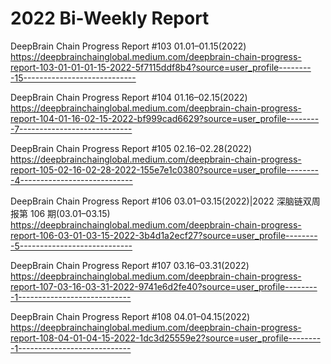 # 2022 Bi-Weekly Report

DeepBrain Chain Progress Report #103 01.01–01.15(2022)
https://deepbrainchainglobal.medium.com/deepbrain-chain-progress-report-103-01-01-01-15-2022-5f7115ddf8b4?source=user_profile---------15----------------------------

DeepBrain Chain Progress Report #104 01.16–02.15(2022)
https://deepbrainchainglobal.medium.com/deepbrain-chain-progress-report-104-01-16-02-15-2022-bf999cad6629?source=user_profile---------7----------------------------

DeepBrain Chain Progress Report #105 02.16–02.28(2022)
https://deepbrainchainglobal.medium.com/deepbrain-chain-progress-report-105-02-16-02-28-2022-155e7e1c0380?source=user_profile---------4----------------------------

DeepBrain Chain Progress Report #106 03.01–03.15(2022)|2022 深脑链双周报第 106 期(03.01–03.15)
https://deepbrainchainglobal.medium.com/deepbrain-chain-progress-report-106-03-01-03-15-2022-3b4d1a2ecf27?source=user_profile---------5----------------------------

DeepBrain Chain Progress Report #107 03.16–03.31(2022)
https://deepbrainchainglobal.medium.com/deepbrain-chain-progress-report-107-03-16-03-31-2022-9741e6d2fe40?source=user_profile---------1----------------------------

DeepBrain Chain Progress Report #108 04.01–04.15(2022)
https://deepbrainchainglobal.medium.com/deepbrain-chain-progress-report-108-04-01-04-15-2022-1dc3d25559e2?source=user_profile---------1----------------------------
